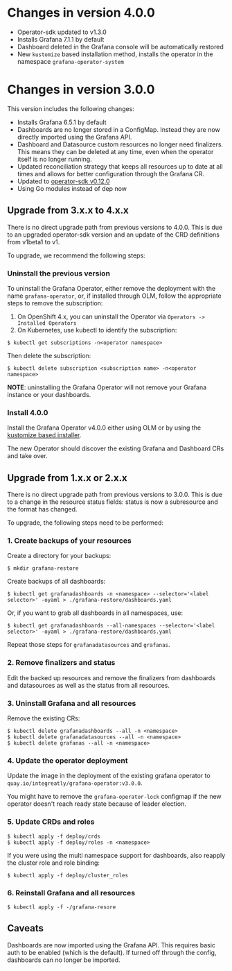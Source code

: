 # Changes in version 4.0.0

* Operator-sdk updated to v1.3.0
* Installs Grafana 7.1.1 by default
* Dashboard deleted in the Grafana console will be automatically restored
* New `kustomize` based installation method, installs the operator in the namespace `grafana-operator-system`

# Changes in version 3.0.0

This version includes the following changes:

* Installs Grafana 6.5.1 by default
* Dashboards are no longer stored in a ConfigMap. Instead they are now directly imported using the Grafana API.
* Dashboard and Datasource custom resources no longer need finalizers. This means they can be deleted at any time, even when the operator itself is no longer running.
* Updated reconciliation strategy that keeps all resources up to date at all times and allows for better configuration through the Grafana CR.
* Updated to [operator-sdk v0.12.0](https://github.com/operator-framework/operator-sdk/releases/tag/v0.12.0)
* Using Go modules instead of dep now 

## Upgrade from 3.x.x to 4.x.x

There is no direct upgrade path from previous versions to 4.0.0. This is due to an upgraded operator-sdk version and an update of the CRD definitions from v1beta1 to v1.

To upgrade, we recommend the following steps:

### Uninstall the previous version

To uninstall the Grafana Operator, either remove the deployment with the name `grafana-operator`, or, if installed through OLM, follow the appropriate steps to remove the subscription:

1) On OpenShift 4.x, you can uninstall the Operator via `Operators -> Installed Operators`
2) On Kubernetes, use kubectl to identify the subscription:

```shell
$ kubectl get subscriptions -n<operator namespace>
```

Then delete the subscription:

```shell
$ kubectl delete subscription <subscription name> -n<operator namespace>
```

__NOTE__: uninstalling the Grafana Operator will not remove your Grafana instance or your dashboards.

### Install 4.0.0

Install the Grafana Operator v4.0.0 either using OLM or by using the [kustomize based installer](./deploy_grafana.md#Kustomize).

The new Operator should discover the existing Grafana and Dashboard CRs and take over.

## Upgrade from 1.x.x or 2.x.x

There is no direct upgrade path from previous versions to 3.0.0. This is due to a change in the resource status fields: status is now a subresource and the format has changed.

To upgrade, the following steps need to be performed:

### 1. Create backups of your resources

Create a directory for your backups:

```shell script
$ mkdir grafana-restore
```

Create backups of all dashboards:

```shell script
$ kubectl get grafanadashboards -n <namespace> --selector='<label selector>' -oyaml > ./grafana-restore/dashboards.yaml 
```

Or, if you want to grab all dashboards in all namespaces, use:

```shell script
$ kubectl get grafanadashboards --all-namespaces --selector='<label selector>' -oyaml > ./grafana-restore/dashboards.yaml
```

Repeat those steps for `grafanadatasources` and `grafanas`.

### 2. Remove finalizers and status

Edit the backed up resources and remove the finalizers from dashboards and datasources as well as the status from all resources.

### 3. Uninstall Grafana and all resources

Remove the existing CRs:

```shell script
$ kubectl delete grafanadashboards --all -n <namespace>
$ kubectl delete grafanadatasources --all -n <namespace>
$ kubectl delete grafanas --all -n <namespace>
```

### 4. Update the operator deployment

Update the image in the deployment of the existing grafana operator to `quay.io/integreatly/grafana-operator:v3.0.0`.

You might have to remove the `grafana-operator-lock` configmap if the new operator doesn't reach ready state because of leader election.

### 5. Update CRDs and roles

```shell script
$ kubectl apply -f deploy/crds
$ kubectl apply -f deploy/roles -n <namespace>
```

If you were using the multi namespace support for dashboards, also reapply the cluster role and role binding:

```shell script
$ kubectl apply -f deploy/cluster_roles
```

### 6. Reinstall Grafana and all resources

```shell script
$ kubectl apply -f -/grafana-resore
```

## Caveats

Dashboards are now imported using the Grafana API. This requires basic auth to be enabled (which is the default). If turned off through the config, dashboards can no longer be imported.